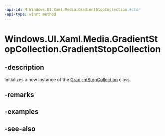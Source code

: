 ```yaml
---
-api-id: M:Windows.UI.Xaml.Media.GradientStopCollection.#ctor
-api-type: winrt method
---
```


<!-- Method syntax
public GradientStopCollection()
-->

# Windows.UI.Xaml.Media.GradientStopCollection.GradientStopCollection

## -description
Initializes a new instance of the [GradientStopCollection](gradientstopcollection.md) class.


## -remarks

## -examples

## -see-also

